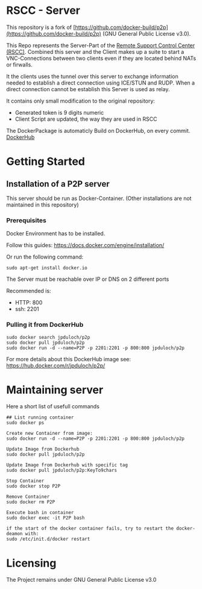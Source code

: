 # RSCC - Server

This repository is a fork of [https://github.com/docker-build/p2p](https://github.com/docker-build/p2p) (GNU General Public License v3.0).

This Repo represents the Server-Part of the [Remote Support Control Center (RSCC)](https://github.com/kennox/rscc).
Combined this server and the Client makes up a suite to start a VNC-Connections
between two clients even if they are located behind NATs or firwalls.

It the clients uses the tunnel over this server to exchange information
needed to establish a direct connection using ICE/STUN and RUDP.
When a direct connection cannot be establish this Server
is used as relay.

It contains only small modification to the original repository:
 - Generated token is 9 digits numeric
 - Client Script are updated, the way they are used in RSCC

The DockerPackage is automaticly Build on DockerHub, on every commit.
[DockerHub](https://hub.docker.com/r/jpduloch/p2p/)


# Getting Started

## Installation of a P2P server

This server should be run as Docker-Container.
(Other installations are not maintained in this repository)

### Prerequisites

Docker Environment has to be installed.

Follow this guides:
https://docs.docker.com/engine/installation/

Or run the following command:

    sudo apt-get install docker.io

The Server must be reachable over IP or DNS on 2 different ports

Recommended is:
 - HTTP: 800
 - ssh: 2201

### Pulling it from DockerHub

    sudo docker search jpduloch/p2p
    sudo docker pull jpduloch/p2p
    sudo docker run -d --name=P2P -p 2201:2201 -p 800:800 jpduloch/p2p

For more details about this DockerHub image see:
https://hub.docker.com/r/jpduloch/p2p/

# Maintaining server

Here a short list of usefull commands

    ## List running container
    sudo docker ps
    
    Create new Container from image:
    sudo docker run -d --name=P2P -p 2201:2201 -p 800:800 jpduloch/p2p
    
    Update Image from Dockerhub
    sudo docker pull jpduloch/p2p
    
    Update Image from Dockerhub with specific tag
    sudo docker pull jpduloch/p2p:KeyTo9chars
    
    Stop Container
    sudo docker stop P2P
    
    Remove Container
    sudo docker rm P2P
    
    Execute bash in container
    sudo docker exec -it P2P bash
    
    if the start of the docker container fails, try to restart the docker-deamon with:
    sudo /etc/init.d/docker restart


# Licensing

The Project remains under GNU General Public License v3.0
